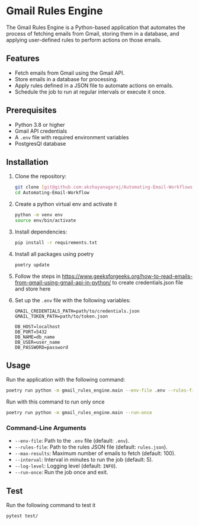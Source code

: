 # Gmail Rules Engine

The Gmail Rules Engine is a Python-based application that automates the process of fetching emails from Gmail, storing them in a database, and applying user-defined rules to perform actions on those emails.

## Features

- Fetch emails from Gmail using the Gmail API.
- Store emails in a database for processing.
- Apply rules defined in a JSON file to automate actions on emails.
- Schedule the job to run at regular intervals or execute it once.

## Prerequisites

- Python 3.8 or higher
- Gmail API credentials
- A `.env` file with required environment variables
- PostgresQl database

## Installation

1. Clone the repository:
   ```bash
   git clone [git@github.com:akshayanagaraj/Automating-Email-Workflows.git](https://github.com/akshayanagaraj/Automating-Email-Workflow.git)
   cd Automating-Email-Workflow
   ```
2. Create a python virtual env and activate it
   ```bash
   python -m venv env
   source env/bin/activate
   ```
3. Install dependencies:
   ```bash
   pip install -r requirements.txt
   ```

4. Install all packages using poetry
   ```bash
   poetry update
   ```

5. Follow the steps in https://www.geeksforgeeks.org/how-to-read-emails-from-gmail-using-gmail-api-in-python/ to create credentials.json file and store here

6. Set up the `.env` file with the following variables:
   ```
   GMAIL_CREDENTIALS_PATH=path/to/credentials.json
   GMAIL_TOKEN_PATH=path/to/token.json
   
   DB_HOST=localhost
   DB_PORT=5432
   DB_NAME=db_name
   DB_USER=user_name
   DB_PASSWORD=password
   ```



## Usage

Run the application with the following command:
```bash
poetry run python -m gmail_rules_engine.main --env-file .env --rules-file rules.json --max-results 100 --interval 5
```

Run with this command to run only once
```bash
poetry run python -m gmail_rules_engine.main --run-once 
```
### Command-Line Arguments

- `--env-file`: Path to the `.env` file (default: `.env`).
- `--rules-file`: Path to the rules JSON file (default: `rules.json`).
- `--max-results`: Maximum number of emails to fetch (default: 100).
- `--interval`: Interval in minutes to run the job (default: 5).
- `--log-level`: Logging level (default: `INFO`).
- `--run-once`: Run the job once and exit.


## Test

Run the following command to test it
```bash
pytest test/
```
